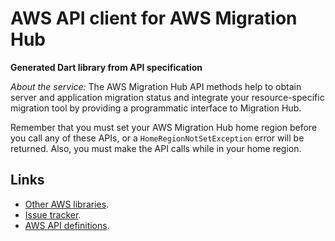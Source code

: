 # AWS API client for AWS Migration Hub

**Generated Dart library from API specification**

*About the service:*
The AWS Migration Hub API methods help to obtain server and application
migration status and integrate your resource-specific migration tool by
providing a programmatic interface to Migration Hub.

Remember that you must set your AWS Migration Hub home region before you
call any of these APIs, or a <code>HomeRegionNotSetException</code> error
will be returned. Also, you must make the API calls while in your home
region.

## Links

- [Other AWS libraries](https://github.com/agilord/aws_client/tree/master/generated).
- [Issue tracker](https://github.com/agilord/aws_client/issues).
- [AWS API definitions](https://github.com/aws/aws-sdk-js/tree/master/apis).
